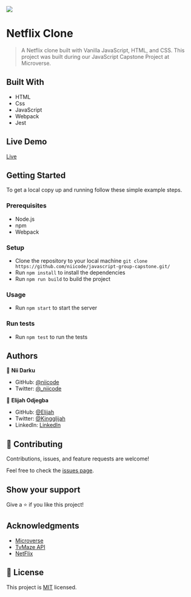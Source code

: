 ![](https://img.shields.io/badge/Version-0.1.0-blue.svg)

# Netflix Clone

> A Netflix clone built with Vanilla JavaScript, HTML, and CSS. This project was built during our JavaScript Capstone Project at Microverse.


## Built With

- HTML
- Css
- JavaScript
- Webpack
- Jest

## Live Demo

[Live](https://niicode.github.io/javascript-group-capstone/)


## Getting Started


To get a local copy up and running follow these simple example steps.

### Prerequisites
- Node.js
- npm
- Webpack

### Setup
- Clone the repository to your local machine `git clone https://github.com/niicode/javascript-group-capstone.git/`
- Run `npm install` to install the dependencies
- Run `npm run build` to build the project

### Usage
- Run `npm start` to start the server

### Run tests
- Run `npm test` to run the tests



## Authors

👤 **Nii Darku**

- GitHub: [@niicode](https://github.com/niicode)
- Twitter: [@_niicode](https://twitter.com/_niicode)

👤 **Elijah Odjegba**

- GitHub: [@Elijah](https://github.com/Elijahdre)
- Twitter: [@Kingglijah](https://twitter.com/kingglijah)
- LinkedIn: [LinkedIn](https://www.linkedin.com/in/elijah-odjegba-862708179/)

## 🤝 Contributing

Contributions, issues, and feature requests are welcome!

Feel free to check the [issues page](../../issues/).

## Show your support

Give a ⭐️ if you like this project!

## Acknowledgments

- [Microverse](https://www.microverse.org/)
- [TvMaze API](http://www.tvmaze.com/api)
- [NetFlix](https://www.netflix.com/)

## 📝 License

This project is [MIT](./LICENSE) licensed.
